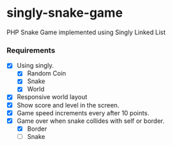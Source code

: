 # singly-snake-game
PHP Snake Game implemented using Singly Linked List

### Requirements

- [x] Using singly.
  - [x] Random Coin
  - [x] Snake
  - [x] World
- [x] Responsive world layout
- [x] Show score and level in the screen.
- [x] Game speed increments every after 10 points.
- [x] Game over when snake collides with self or border.
  - [x] Border
  - [ ] Snake
